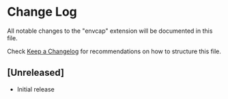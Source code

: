 # Change Log

All notable changes to the "envcap" extension will be documented in this file.

Check [Keep a Changelog](http://keepachangelog.com/) for recommendations on how to structure this file.

## [Unreleased]

- Initial release